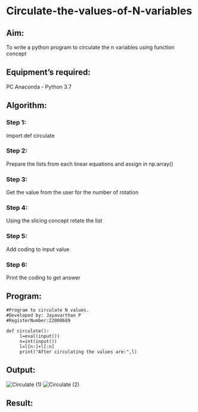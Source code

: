 # Circulate-the-values-of-N-variables
## Aim:
To write a python program to circulate the n variables using function concept
## Equipment’s required:
PC
Anaconda - Python 3.7
## Algorithm: 
### Step 1: 
Import def circulate
### Step 2: 
Prepare the lists from each linear equations and assign in np.array()
### Step 3: 
Get the value from the user for the number of rotation
### Step 4: 
Using the slicing concept rotate the list

### Step 5: 
Add coding to input value
### Step 6: 
Print the coding to get answer
## Program:
```
#Program to circulate N values.
#Developed by: Jayavarthan P
#RegisterNumber:22008689

def circulate():
     l=eval(input())
     n=int(input())
     l=l[n:]+l[:n]
     print("After circulating the values are:",l)
```


## Output:
![Circulate (1)](https://user-images.githubusercontent.com/121369281/209518447-1f7a4968-4ef3-44ef-9f72-b278e36d7bab.png)
![Circulate (2)](https://user-images.githubusercontent.com/121369281/209518459-bf829910-9da5-4bc6-be1e-d4ab76d091a0.png)


## Result:
